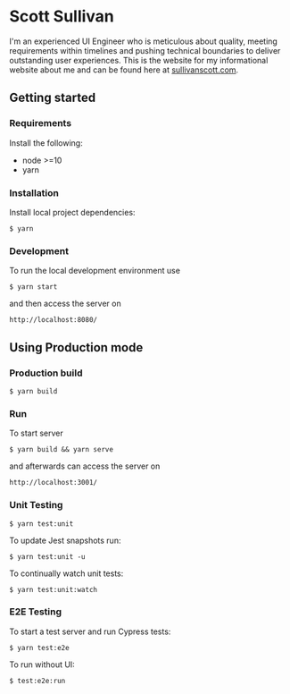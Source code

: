 # Scott Sullivan

I'm an experienced UI Engineer who is meticulous about quality, meeting requirements within timelines and pushing technical boundaries to deliver outstanding user experiences. This is the website for my informational website about me and can be found here at [sullivanscott.com](http://sullivanscott.com/).

## Getting started

### Requirements

Install the following:

- node >=10
- yarn

### Installation

Install local project dependencies:

```
$ yarn
```

### Development

To run the local development environment use

```
$ yarn start
```

and then access the server on

```
http://localhost:8080/
```

## Using Production mode

### Production build

```
$ yarn build
```

### Run

To start server

```
$ yarn build && yarn serve
```

and afterwards can access the server on

```
http://localhost:3001/
```

### Unit Testing

```
$ yarn test:unit
```

To update Jest snapshots run:

```
$ yarn test:unit -u
```

To continually watch unit tests:

```
$ yarn test:unit:watch
```

### E2E Testing

To start a test server and run Cypress tests:

```
$ yarn test:e2e
```

To run without UI:

```
$ test:e2e:run
```
